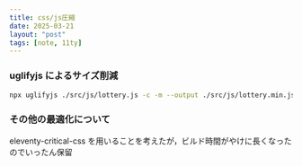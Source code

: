 ```yaml
---
title: css/js圧縮
date: 2025-03-21
layout: "post"
tags: [note, 11ty]
---
```


### uglifyjs によるサイズ削減

```bash
npx uglifyjs ./src/js/lottery.js -c -m --output ./src/js/lottery.min.js
```

### その他の最適化について

eleventy-critical-css を用いることを考えたが，ビルド時間がやけに長くなったのでいったん保留
